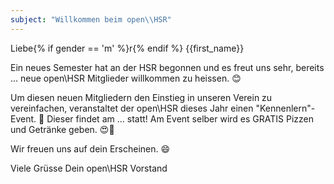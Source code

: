 ```yaml
---
subject: "Willkommen beim open\\HSR"
---
```


Liebe{% if gender == 'm' %}r{% endif %} {{first_name}}

Ein neues Semester hat an der HSR begonnen und es freut uns sehr, bereits ... neue open\HSR Mitglieder willkommen zu heissen. :blush:

Um diesen neuen Mitgliedern den Einstieg in unseren Verein zu vereinfachen, veranstaltet der open\HSR dieses Jahr einen "Kennenlern"-Event. :tada: Dieser findet am ... statt! Am Event selber wird es GRATIS Pizzen und Getränke geben. :heart_eyes::pizza:

Wir freuen uns auf dein Erscheinen. :smile:

Viele Grüsse
Dein open\HSR Vorstand

